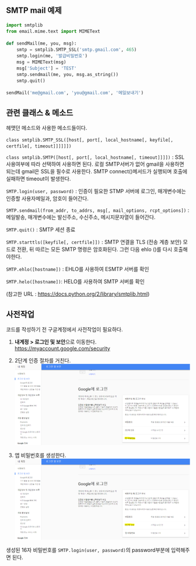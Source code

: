 ## SMTP mail 예제

```python
import smtplib
from email.mime.text import MIMEText

def sendMail(me, you, msg):
    smtp = smtplib.SMTP_SSL('smtp.gmail.com', 465)
    smtp.login(me, '발급비밀번호')
    msg = MIMEText(msg)
    msg['Subject'] = 'TEST'
    smtp.sendmail(me, you, msg.as_string())
    smtp.quit()

sendMail('me@gmail.com', 'you@gmail.com', '메일보내기')
```

## 관련 클래스 & 메소드

헤맷던 메소드와 사용한 메소드들이다.

`class smtplib.SMTP_SSL([host[, port[, local_hostname[, keyfile[, certfile[, timeout]]]]]])`

`class smtplib.SMTP([host[, port[, local_hostname[, timeout]]]])`
: SSL 사용여부에 따라 선택하여 사용하면 된다. 로컬 SMTP서버가 없어 gmail을 사용하면 되는데 gmail은 SSL을 필수로 사용한다. SMTP connect()메서드가 실행되며 호출에 실패하면 timeout이 발생한다.

`SMTP.login(user, password)` : 인증이 필요한 STMP 서버에 로그인, 매개변수에는 인증할 사용자메일과, 암호이 들어간다.

`SMTP.sendmail(from_addr, to_addrs, msg[, mail_options, rcpt_options])` : 메일발송, 매개변수에는 발신주소, 수신주소, 메시지문자열이 들어간다.

`SMTP.quit()` : SMTP 세션 종료

`SMTP.starttls([keyfile[, certfile]])` : SMTP 연결을 TLS (전송 계층 보안) 모드로 전환, 뒤 따르는 모든 SMTP 명령은 암호화된다. 그런 다음 ehlo ()를 다시 호출해야한다.

`SMTP.ehlo([hostname])` : EHLO를 사용하여 ESMTP 서버를 확인

`SMTP.helo([hostname])`: HELO를 사용하여 SMTP 서버를 확인

(참고한 URL : https://docs.python.org/2/library/smtplib.html)


## 사전작업

코드를 작성하기 전 구글계정에서 사전작업이 필요하다.

1. **내계정 > 로그인 및 보안**으로 이동한다.
https://myaccount.google.com/security

2. 2단계 인증 절차를 거친다.
![Alt 2차 인증 이미지](./2nd_authorization.png)

3. 앱 비밀번호를 생성한다.
![Alt 앱 비밀번호 생성 이미지](./create_password.png)

생성된 16자 비밀번호를 `SMTP.login(user, password)`의 password부분에 입력해주면 된다.

